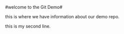 #welcome to the Git Demo#

this is where we have information about our demo repo.

this is my second line.